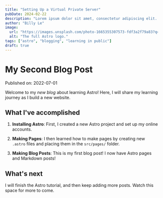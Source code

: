 ```yaml
---
title: "Setting Up a Virtual Private Server"
pubDate: 2024-02-22
description: "Lorem ipsum dolor sit amet, consectetur adipiscing elit. Praesent porttitor euismod arcu, a elementum felis efficitur et. Donec vitae ultricies augue. Donec elementum rhoncus arcu, vitae mollis dui elementum a. Suspendisse potenti. Integer hendrerit fringilla scelerisque. Fusce eros ex, condimentum sagittis lacus ut, egestas tristique risus. Etiam non orci faucibus, hendrerit mi sed, accumsan ante."
author: "Billy Le"
image:
  url: "https://images.unsplash.com/photo-1665355307573-fdf3a2f79a83?q=80&w=1964&auto=format&fit=crop&ixlib=rb-4.0.3&ixid=M3wxMjA3fDB8MHxwaG90by1wYWdlfHx8fGVufDB8fHx8fA%3D%3D"
  alt: "The full Astro logo."
tags: ["astro", "blogging", "learning in public"]
draft: true
---
```


# My Second Blog Post

Published on: 2022-07-01

Welcome to my _new blog_ about learning Astro! Here, I will share my learning journey as I build a new website.

## What I've accomplished

1. **Installing Astro**: First, I created a new Astro project and set up my online accounts.

2. **Making Pages**: I then learned how to make pages by creating new `.astro` files and placing them in the `src/pages/` folder.

3. **Making Blog Posts**: This is my first blog post! I now have Astro pages and Markdown posts!

## What's next

I will finish the Astro tutorial, and then keep adding more posts. Watch this space for more to come.
